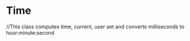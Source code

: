 # Time
//This class computes time, current, user set and converts milliseconds to hour:minute:second


